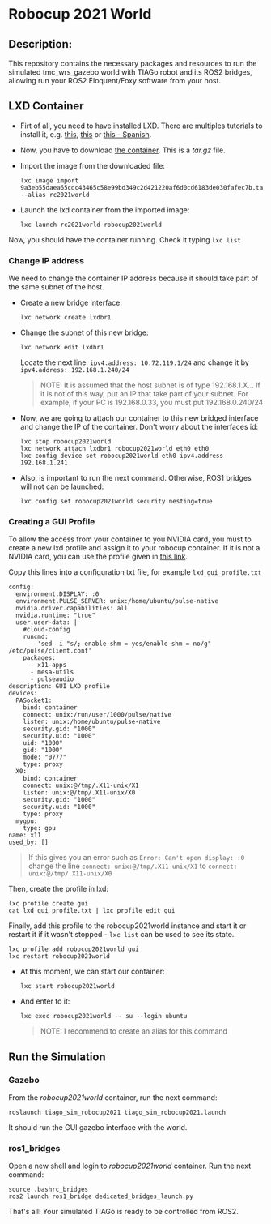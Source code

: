 # Robocup 2021 World

## Description:

This repository contains the necessary packages and resources to run the simulated tmc_wrs_gazebo world with TIAGo robot and its ROS2 bridges, allowing run your ROS2 Eloquent/Foxy software from your host.

## LXD Container

* Firt of all, you need to have installed LXD. There are multiples tutorials to install it, e.g. [this](https://www.linode.com/docs/guides/beginners-guide-to-lxd/), [this](https://www.digitalocean.com/community/tutorials/how-to-set-up-and-use-lxd-on-ubuntu-18-04) or [this - Spanish](https://www.adictosaltrabajo.com/2018/07/11/amaras-lxd-por-encima-de-todas-las-cosas/).

* Now, you have to download [the container](https://urjc-my.sharepoint.com/:u:/g/personal/jonatan_gines_urjc_es/EWLRjNAPL95BpOFgIWMWKrIBEi2abBvS_x4m6VtkZYMFHg?e=LNeDZL). This is a *tar.gz* file.

* Import the image from the downloaded file:

  ```
  lxc image import 9a3eb55daea65cdc43465c58e99bd349c2d421220af6d0cd6183de030fafec7b.tar.gz --alias rc2021world
  ```
* Launch the lxd container from the imported image:

  ```
  lxc launch rc2021world robocup2021world
  ```

Now, you should have the container running. Check it typing ``lxc list``

### Change IP address

We need to change the container IP address because it should take part of the same subnet of the host.

* Create a new bridge interface:

  ```
  lxc network create lxdbr1
  ```

* Change the subnet of this new bridge:

  ```
  lxc network edit lxdbr1
  ```

  Locate the next line: ``ipv4.address: 10.72.119.1/24`` and change it by ``ipv4.address: 192.168.1.240/24``

  > NOTE: It is assumed that the host subnet is of type 192.168.1.X... If it is not of this way, put an IP that take part of your subnet. For example, if your PC is 192.168.0.33, you must put 192.168.0.240/24

* Now, we are going to attach our container to this new bridged interface and change the IP of the container. Don't worry about the interfaces id:

  ```
  lxc stop robocup2021world
  lxc network attach lxdbr1 robocup2021world eth0 eth0
  lxc config device set robocup2021world eth0 ipv4.address 192.168.1.241
  ```

* Also, is important to run the next command. Otherwise, ROS1 bridges will not can be launched:

  ```
  lxc config set robocup2021world security.nesting=true
  ```

### Creating a GUI Profile
To allow the access from your container to you NVIDIA card, you must to create a new lxd profile and assign it to your robocup container.
If it is not a NVIDIA card, you can use the profile given in [this link](https://blog.simos.info/how-to-easily-run-graphics-accelerated-gui-apps-in-lxd-containers-on-your-ubuntu-desktop/).

Copy this lines into a configuration txt file, for example ``lxd_gui_profile.txt``
```
config:
  environment.DISPLAY: :0
  environment.PULSE_SERVER: unix:/home/ubuntu/pulse-native
  nvidia.driver.capabilities: all
  nvidia.runtime: "true"
  user.user-data: |
    #cloud-config
    runcmd:
      - 'sed -i "s/; enable-shm = yes/enable-shm = no/g" /etc/pulse/client.conf'
    packages:
      - x11-apps
      - mesa-utils
      - pulseaudio
description: GUI LXD profile
devices:
  PASocket1:
    bind: container
    connect: unix:/run/user/1000/pulse/native
    listen: unix:/home/ubuntu/pulse-native
    security.gid: "1000"
    security.uid: "1000"
    uid: "1000"
    gid: "1000"
    mode: "0777"
    type: proxy
  X0:
    bind: container
    connect: unix:@/tmp/.X11-unix/X1
    listen: unix:@/tmp/.X11-unix/X0
    security.gid: "1000"
    security.uid: "1000"
    type: proxy
  mygpu:
    type: gpu
name: x11
used_by: []
```
  > If this gives you an error such as ``Error: Can't open display: :0`` change the line
  > ``connect: unix:@/tmp/.X11-unix/X1`` to ``connect: unix:@/tmp/.X11-unix/X0``


Then, create the profile in lxd:
```
lxc profile create gui
cat lxd_gui_profile.txt | lxc profile edit gui
```
Finally, add this profile to the robocup2021world instance and start it or restart it if it wasn't stopped - ``lxc list`` can be used to see its state.
```
lxc profile add robocup2021world gui
lxc restart robocup2021world
```
* At this moment, we can start our container:

  ```
  lxc start robocup2021world
  ```

* And enter to it:

  ```
  lxc exec robocup2021world -- su --login ubuntu
  ```

  > NOTE: I recommend to create an alias for this command


## Run the Simulation

### Gazebo
From the *robocup2021world* container, run the next command:

```
roslaunch tiago_sim_robocup2021 tiago_sim_robocup2021.launch
```

It should run the GUI gazebo interface with the world.

### ros1_bridges

Open a new shell and login to *robocup2021world* container. Run the next command:

```
source .bashrc_bridges
ros2 launch ros1_bridge dedicated_bridges_launch.py
```

That's all! Your simulated TIAGo is ready to be controlled from ROS2.
